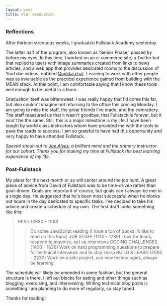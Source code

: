 ```yaml
---
layout: post
title: FSA: Graduation
---
```


### Reflections
After thirteen strenuous weeks, I graduated Fullstack Academy yesterday.

The latter half of the program, also known as 'Senior Phase,' passed by before my eyes. In this time, I worked on an e-commerce site, a Twitter bot that replied to users with image summaries created from links to news articles, and a web app that provides dedicated rooms to the discussion of YouTube videos, dubbed [Quokka.chat](http://www.quokka.chat). Learning to work with other people was as invaluable as the practical experience gained from building with the MEAN stack. At this point, I am comfortable saying that I know these tools well enough to be useful in a team.

Graduation itself was bittersweet. I was really happy that I'd come this far, but also couldn't imagine not returning to the office this coming Monday. I am going to miss the staff, the great friends I've made, and the comradery. The staff reassured us that it wasn't goodbye, that Fullstack is forever, but it won't be the same. Still, this is a major milestone is my life. I have been taught by world class instructors whom have provided me with the tools to pave the roads to success. I am so grateful to have had this opportunity and very happy to have attended Fullstack.

*Special shout-out to [Joe Alves](https://twitter.com/joedotjs), a brilliant mind and the primary instructor for our cohort. Thank you for making my time at Fullstack the best learning experience of my life.*

### Post-Fullstack
My plans for the next month or so will center around the job hunt. A great piece of advice from David of Fullstack was to be time-driven rather than goal-driven. Goals are important of course, but goals can't always be met in a single day. He suggested that he's been most successful when he blocks out hours in the day dedicated to specific tasks. I've decided to take his advice and create a schedule of my own. The first draft looks something like this:

> READ (0930 - 1100)
>> Do some JavaScript reading (I have a ton of books I'd like to read on this topic)
> JOB STUFF (1130 - 1230)
>> Look for leads, respond to inquiries, set up interviews
> CODING CHALLENGES (1400 - 1630)
>> Work on hard programming questions to prepare for technical interviews and to stay sharp
> BUILD & LEARN (2000 - 2230)
>> Work on a side project, use new technologies, always be learning

The schedule will likely be amended in some fashion, but the general structure is there. I left out blocks for eating and other things such as blogging, exercising, and interviewing. Writing technical blog posts is something I am planning to do more of regularly, so stay tuned.

Thanks for reading!